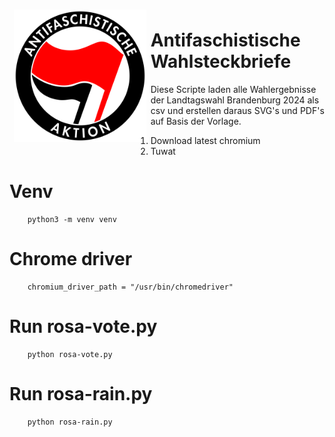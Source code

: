 <img src="https://github.com/ussiemer/rosa-rain/blob/main/Antifaschistische_Aktion_logo.svg" style="float:left;padding:7px;" width="42%"/>

# Antifaschistische Wahlsteckbriefe
Diese Scripte laden alle Wahlergebnisse der Landtagswahl Brandenburg 2024 als csv und erstellen daraus SVG's und PDF's auf Basis der Vorlage.

1. Download latest chromium
2. Tuwat

# Venv
```
    python3 -m venv venv
```

# Chrome driver
```
    chromium_driver_path = "/usr/bin/chromedriver"
```

# Run rosa-vote.py
```
    python rosa-vote.py
```

# Run rosa-rain.py
```
    python rosa-rain.py
```


